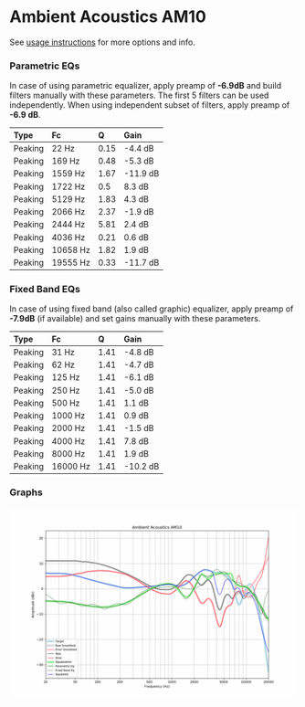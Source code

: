 # Ambient Acoustics AM10
See [usage instructions](https://github.com/jaakkopasanen/AutoEq#usage) for more options and info.

### Parametric EQs
In case of using parametric equalizer, apply preamp of **-6.9dB** and build filters manually
with these parameters. The first 5 filters can be used independently.
When using independent subset of filters, apply preamp of **-6.9 dB**.

| Type    | Fc       |    Q | Gain     |
|:--------|:---------|:-----|:---------|
| Peaking | 22 Hz    | 0.15 | -4.4 dB  |
| Peaking | 169 Hz   | 0.48 | -5.3 dB  |
| Peaking | 1559 Hz  | 1.67 | -11.9 dB |
| Peaking | 1722 Hz  | 0.5  | 8.3 dB   |
| Peaking | 5129 Hz  | 1.83 | 4.3 dB   |
| Peaking | 2066 Hz  | 2.37 | -1.9 dB  |
| Peaking | 2444 Hz  | 5.81 | 2.4 dB   |
| Peaking | 4036 Hz  | 0.21 | 0.6 dB   |
| Peaking | 10658 Hz | 1.82 | 1.9 dB   |
| Peaking | 19555 Hz | 0.33 | -11.7 dB |

### Fixed Band EQs
In case of using fixed band (also called graphic) equalizer, apply preamp of **-7.9dB**
(if available) and set gains manually with these parameters.

| Type    | Fc       |    Q | Gain     |
|:--------|:---------|:-----|:---------|
| Peaking | 31 Hz    | 1.41 | -4.8 dB  |
| Peaking | 62 Hz    | 1.41 | -4.7 dB  |
| Peaking | 125 Hz   | 1.41 | -6.1 dB  |
| Peaking | 250 Hz   | 1.41 | -5.0 dB  |
| Peaking | 500 Hz   | 1.41 | 1.1 dB   |
| Peaking | 1000 Hz  | 1.41 | 0.9 dB   |
| Peaking | 2000 Hz  | 1.41 | -1.5 dB  |
| Peaking | 4000 Hz  | 1.41 | 7.8 dB   |
| Peaking | 8000 Hz  | 1.41 | 1.9 dB   |
| Peaking | 16000 Hz | 1.41 | -10.2 dB |

### Graphs
![](./Ambient%20Acoustics%20AM10.png)